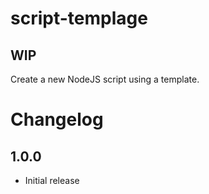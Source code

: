 #  script-templage

## WIP

Create a new NodeJS script using a template.

# Changelog

## 1.0.0
- Initial release
